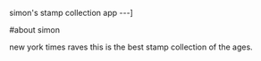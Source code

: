 simon's stamp collection app
---]

#about simon

new york times raves this is the best stamp collection of the ages. 
